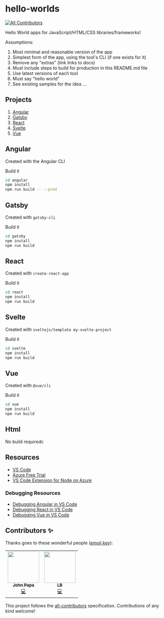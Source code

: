 # hello-worlds

<!-- ALL-CONTRIBUTORS-BADGE:START - Do not remove or modify this section -->

[![All Contributors](https://img.shields.io/badge/all_contributors-2-orange.svg?style=flat-square)](#contributors-)

<!-- ALL-CONTRIBUTORS-BADGE:END -->

Hello World apps for JavaScript/HTML/CSS libraries/frameworks!

Assumptions:

1. Most minimal and reasonable version of the app
1. Simplest form of the app, using the tool's CLI (if one exists for it)
1. Remove any "extras" (link links to docs)
1. Must include steps to build for production in this README.md file
1. Use latest versions of each tool
1. Must say "hello world"
1. See existing samples for the idea ...

## Projects

1. [Angular](#Angular)
1. [Gatsby](#Gatsby)
1. [React](#React)
1. [Svelte](#Svelte)
1. [Vue](#Vue)

## Angular

Created with the Angular CLI

Build it

```bash
cd angular
npm install
npm run build -- --prod
```

## Gatsby

Created with `gatsby-cli`

Build it

```bash
cd gatsby
npm install
npm run build
```

## React

Created with `create-react-app`

Build it

```bash
cd react
npm install
npm run build
```

## Svelte

Created with `sveltejs/template my-svelte-project`

Build it

```bash
cd svelte
npm install
npm run build
```

## Vue

Created with `@vue/cli`

Build it

```bash
cd vue
npm install
npm run build
```

## Html

No build requiredc

## Resources

- [VS Code](https://code.visualstudio.com?wt.mc_id=helloworlds-github-jopapa)
- [Azure Free Trial](https://azure.microsoft.com/en-us/free/?wt.mc_id=helloworlds-github-jopapa)
- [VS Code Extension for Node on Azure](https://marketplace.visualstudio.com/items?itemName=ms-vscode.vscode-node-azure-pack&WT.mc_id=helloworlds-github-jopapa)

### Debugging Resources

- [Debugging Angular in VS Code](https://code.visualstudio.com/docs/nodejs/angular-tutorial?wt.mc_id=helloworlds-github-jopapa)
- [Debugging React in VS Code](https://code.visualstudio.com/docs/nodejs/reactjs-tutorial?wt.mc_id=helloworlds-github-jopapa)
- [Debugging Vue in VS Code](https://code.visualstudio.com/docs/nodejs/vuejs-tutorial?wt.mc_id=helloworlds-github-jopapa)

## Contributors ✨

Thanks goes to these wonderful people ([emoji key](https://allcontributors.org/docs/en/emoji-key)):

<!-- ALL-CONTRIBUTORS-LIST:START - Do not remove or modify this section -->
<!-- prettier-ignore-start -->
<!-- markdownlint-disable -->
<table>
  <tr>
    <td align="center"><a href="http://johnpapa.net"><img src="https://avatars2.githubusercontent.com/u/1202528?v=4" width="100px;" alt=""/><br /><sub><b>John Papa</b></sub></a><br /><a href="https://github.com/johnpapa/hello-worlds/commits?author=johnpapa" title="Code">💻</a></td>
    <td align="center"><a href="https://github.com/laurieontech"><img src="https://avatars3.githubusercontent.com/u/15000607?v=4" width="100px;" alt=""/><br /><sub><b>LB</b></sub></a><br /><a href="https://github.com/johnpapa/hello-worlds/commits?author=laurieontech" title="Code">💻</a></td>
  </tr>
</table>

<!-- markdownlint-enable -->
<!-- prettier-ignore-end -->

<!-- ALL-CONTRIBUTORS-LIST:END -->

This project follows the [all-contributors](https://github.com/all-contributors/all-contributors) specification. Contributions of any kind welcome!
